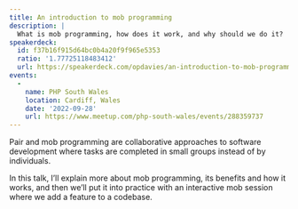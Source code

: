```yaml
---
title: An introduction to mob programming
description: |
  What is mob programming, how does it work, and why should we do it?
speakerdeck:
  id: f37b16f915d64bc0b4a20f9f965e5353
  ratio: '1.77725118483412'
  url: https://speakerdeck.com/opdavies/an-introduction-to-mob-programming
events:
  -
    name: PHP South Wales
    location: Cardiff, Wales
    date: '2022-09-28'
    url: https://www.meetup.com/php-south-wales/events/288359737
---
```


Pair and mob programming are collaborative approaches to software development where tasks are completed in small groups instead of by individuals.

In this talk, I’ll explain more about mob programming, its benefits and how it works, and then we’ll put it into practice with an interactive mob session where we add a feature to a codebase.
